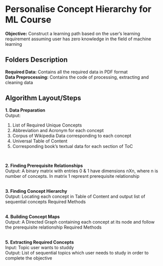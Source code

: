 # Personalise Concept Hierarchy for ML Course
**Objective:** Construct a learning path based on the user’s learning requirement assuming user has zero knowledge in the field of machine learning

## Folders Description
**Required Data:** Contains all the required data in PDF format<br/>
**Data Preprocessing:** Contains the code of processing, extracting and cleaning data


## Algorithm Layout/Steps
**1. Data Preparation**<br/>
Output:<br/>
1. List of Required Unique Concepts<br/>
2. Abbreviation and Acronym for each concept<br/>
3. Corpus of Wikipedia Data corresponding to each concept<br/>
4. Universal Table of Content<br/>
5. Corresponding book’s textual data for each section of ToC<br/>
<br/>

**2. Finding Prerequisite Relationships**<br/>
Output: A binary matrix with entries 0 & 1 have dimensions nXn, where n is number of concepts. In matrix 1 represnt prerequisite relationship<br/>
<br/>

**3. Finding Concept Hierarchy**<br/>
Output: Locating each concept in Table of Content and output list of sequential concepts 
Required Methods<br/>
<br/>

**4. Building Concept Maps**<br/>
Output: A Directed Graph containing each concept at its node and follow the prerequisite relationship
Required Methods<br/>
<br/>

**5. Extracting Required Concepts**<br/>
Input: Topic user wants to studdy<br/>
Output: List of sequential topics which user needs to study in order to complete the objective<br/>